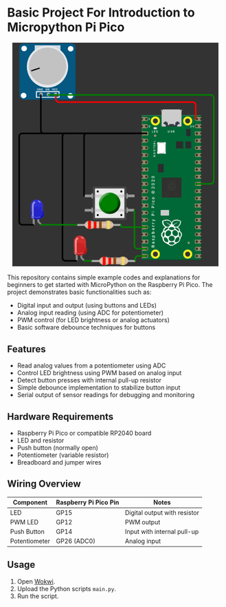# Basic Project For Introduction to Micropython Pi Pico

<p align="center">
  <img src="circuit.png" alt="Circuit Diagram" width="480"/>
</p>

This repository contains simple example codes and explanations for beginners to get started with MicroPython on the Raspberry Pi Pico. The project demonstrates basic functionalities such as:

- Digital input and output (using buttons and LEDs)
- Analog input reading (using ADC for potentiometer)
- PWM control (for LED brightness or analog actuators)
- Basic software debounce techniques for buttons

## Features

- Read analog values from a potentiometer using ADC
- Control LED brightness using PWM based on analog input
- Detect button presses with internal pull-up resistor
- Simple debounce implementation to stabilize button input
- Serial output of sensor readings for debugging and monitoring

## Hardware Requirements

- Raspberry Pi Pico or compatible RP2040 board
- LED and resistor
- Push button (normally open)
- Potentiometer (variable resistor)
- Breadboard and jumper wires

## Wiring Overview

| Component    | Raspberry Pi Pico Pin | Notes                        |
|--------------|----------------------|------------------------------|
| LED          | GP15                 | Digital output with resistor |
| PWM LED      | GP12                 | PWM output                   |
| Push Button  | GP14                 | Input with internal pull-up  |
| Potentiometer| GP26 (ADC0)          | Analog input                 |

## Usage

1. Open [Wokwi](https://wokwi.com/).
2. Upload the Python scripts `main.py`.
4. Run the script.
